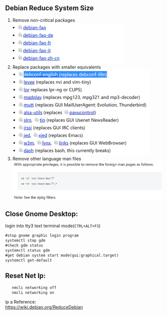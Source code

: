 ## Debian Reduce System Size

1. Remove non-critical packages  
![remove packages](../../images/system/debian/remove_packages.png "remove packages")  
2. Replace packages with smaller equivalents  
![replace packages](../../images/system/debian/replace_packages.png "replace packages") 
3. Remove other language man files  
![replace language man files](../../images/system/debian/remove_language_man_files.png "remove language man files")

## Close Gnome Desktop:
login into tty3 text terminal mode(`CTRL+ALT+F3`)
```shell script
#stop gnome graphic login program  
systemctl stop gdm  
#check gdm status
systemctl status gdm  
#get debian system start mode(gui:graphical.target)
systemctl get-default  
```

## Reset Net Ip:
```shell script
   nmcli networking off
   nmcli networking on
```
ip a
Reference:  
https://wiki.debian.org/ReduceDebian
